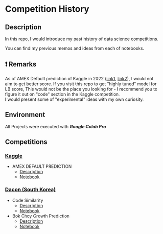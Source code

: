 # Competition History

## Description
In this repo, I would introduce my past history of data science competitions.

You can find my previous memos and ideas from each of notebooks.

## :exclamation: Remarks

As of AMEX Default prediction of Kaggle in 2022 ([link1](https://www.kaggle.com/competitions/amex-default-prediction/discussion/348093), [link2](https://www.kaggle.com/competitions/amex-default-prediction/discussion/348108)), I would not aim to get better score. If you visit this repo to get "highly tuned" model for LB score, This would not be the place you looking for - I recommend you to figure it out on "code" section in the Kaggle competition.   
 I would present some of "experimental" ideas with my own curiosity. 

## Environment 

All Projects were executed with ***Google Colab Pro***


## Competitions
### [Kaggle](https://www.kaggle.com/)
- AMEX DEFAULT PREDICTION
    - [Description](https://www.kaggle.com/competitions/amex-default-prediction) 
    - [Notebook](https://github.com/keonho-kim/MyCompetitions/tree/main/Notebooks-By-Competition/2022-Kaggle-AMEX-Default-Classification)

### [Dacon (South Korea)](https://dacon.io/community/forum)
- Code Similarity
    - [Description](https://dacon.io/competitions/official/235900/overview/description) 
    - [Notebook](https://github.com/keonho-kim/MyCompetitions/tree/main/Notebooks-By-Competition/2022-Dacon-Code-Similiarity)
- Bok Choy Growth Prediction
    - [Description](https://dacon.io/competitions/official/235961/overview/description) 
    - [Notebook](https://github.com/keonho-kim/MyCompetitions/tree/main/Notebooks-By-Competition/2022-Dacon-Growth-Regression) 

